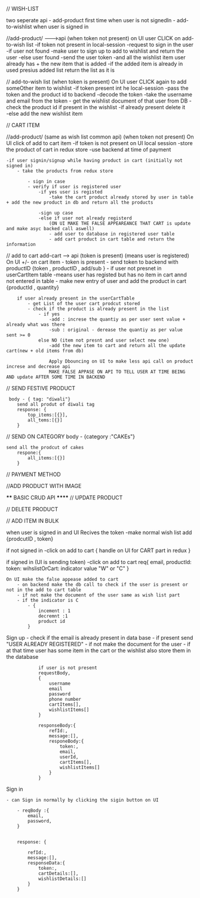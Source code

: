 // WISH-LIST

two seperate api - add-product first time when user is not signedIn - add-to-wishlist when user is signed in

//add-product/ --->api (when token not present)
on UI user CLICK on add-to-wish list
-if token not present in local-session
-request to sign in the user
-if user not found
-make user to sign up to add to wishlist and return the user
-else user found
-send the user token
-and all the wishlist item user already has + the new item that is added
-if the added item is already in used presius added list return the list as it is

// add-to-wish list (when token is present)
On UI user CLICK again to add someOther item to wishlist
-if token present int he local-session
-pass the token and the product id to backend
-decode the token
-take the username and email from the token - get the wishlist document of that user from DB - check the product id if present in the wishlist
-if already present delete it  
 -else add the new wishlist item

// CART ITEM

//add-product/ (same as wish list common api) (when token not present)
On UI click of add to cart item
-if token is not present on UI local session
-store the product of cart in redux store
-use backend at time of payment

    -if user signin/signup while having product in cart (initially not signed in)
        - take the products from redux store

            - sign in case
            - verify if user is registered user
                -if yes user is registed
                    -take the cart product already stored by user in table + add the new product in db and return all the products

                -sign up case
                -else if user not already registerd
                    (ON UI MAKE THE FALSE APPEAREANCE THAT CART is update and make asyc backed call aswell)
                    - add user to database in registered user table
                    - add cart product in cart table and return the information

// add to cart
add-cart --> api (token is present) (means user is registered)
On UI +/- on cart item - token is present - send token to backend with productID {token , productID , add/sub } - if user not presnet in userCartItem table
-means user has registed but has no item in cart annd not entered in table - make new entry of user and add the product in cart {productId , quantity}

        if user already present in the userCartTable
            - get List of the user cart prodcut stored
            - check if the product is already present in the list
                - if yes
                    -add : increse the quantiy as per user sent value + already what was there
                    -sub : original - derease the quantiy as per value sent >= 0
                else NO (item not presnt and user select new one)
                    -add the new item to cart and return all the update cart(new + old items from db)

                    Apply Dbouncing on UI to make less api call on product increse and decrease api
                    MAKE FALSE APPASE ON API TO TELL USER AT TIME BEING AND update AFTER SOME TIME IN BACKEND

// SEND FESTIVE PRODUCT

     body - { tag: "diwali"}
        send all produt of diwali tag
        response: {
            top_items:[{}],
            all_tems:[{}]
        }

// SEND ON CATEGORY
body - {category :"CAKEs"}

    send all the prodcut of cakes
        respone:{
            all_items:[{}]
        }

// PAYMENT METHOD

//ADD PRODUCT WITH IMAGE

******\*\******* BASIC CRUD API ******\*\*\*\*******
// UPDATE PRODUCT

// DELETE PRODUCT

// ADD ITEM IN BULK

when user is signed in and UI Recives the token
-make normal wish list add {prodcutID , token}

if not signed in
-click on add to cart
{
handle on UI for CART part in redux
}

if signed in (UI is sending token)
-click on add to cart
req{
email,
productId:
token:
wihslistOrCart: indicator value "W" or "C"
}

    On UI make the false appease added to cart
        - on backend make the db call to check if the user is present or not in the add to cart table
        - if not make the document of the user same as wish list part
        - if the indicator is C
            - {
                incement : 1
                decremnt :1
                product id
            }

Sign up - check if the email is already present in data base - if present send
"USER ALREADY REGISTERED" - if not
make the document for the user - if at that time user has some item in the cart or the wishlist also store them in the database

                if user is not present
                requestBody,
                {
                    username
                    email
                    password
                    phone number
                    cartItems[],
                    wishlistItems[]
                }

                responseBody:{
                    refId:,
                    message:[],
                    responeBody:{
                        token:,
                        email,
                        userId,
                        cartItems[],
                        wishlistItems[]
                    }
                }

Sign in

    - can Sign in normally by clicking the sigin button on UI

        - reqBody :{
            email,
            password,
        }


        response: {

            refId:,
            message:[],
            responseData:{
                token:,
                cartDetails:[],
                wishlistDetails:[]
            }
        }
